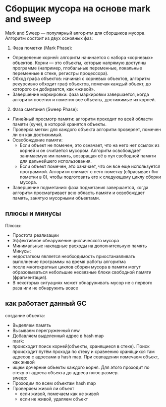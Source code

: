 # Сборщик мусора на основе mark and sweep
Mark and Sweep — популярный алгоритм для сборщиков мусора. Алгоритм состоит из двух основных фаз:
1. Фаза пометки (Mark Phase):  
  - Определение корней: алгоритм начинается с набора «корневых» объектов. Корни — это объекты, которые напрямую доступны программе (например, глобальные переменные, локальные переменные в стеке, регистры процессора).  
  - Обход графа объектов: начиная с корневых объектов, алгоритм рекурсивно обходит граф объектов, помечая каждый объект, до которого он добирается, как «живой».  
  - Завершение маркировки: фаза маркировки завершается, когда алгоритм посетил и пометил все объекты, достижимые из корней.  
2. Фаза сметания (Sweep Phase):  
  - Линейный просмотр памяти: алгоритм проходит по всей области памяти (куче), в которой хранятся объекты.  
  - Проверка метки: для каждого объекта алгоритм проверяет, помечен ли он как достижимый.  
  - Освобождение памяти:  
    - Если объект не помечен, это означает, что на него нет ссылок из корней и он считается мусором. Алгоритм освобождает занимаемую им память, возвращая её в пул свободной памяти для дальнейшего использования.  
    - Если объект помечен, это означает, что он все еще используется программой. Алгоритм снимает с него пометку (сбрасывает бит пометки в 0), чтобы подготовить его к следующему циклу сборки мусора.  
  - Завершение подметания: фаза подметания завершается, когда алгоритм просматривает всю область памяти и освобождает память, занятую мусорными объектами.  
  
## плюсы и минусы
Плюсы:  
  - Простота реализации  
  - Эффективное обнаружение циклического мусора  
  - Минимальные накладные расходы на дополнительную память  
Минусы:  
  - недостатком является необходимость приостанавливать выполнение программы на время работы алгоритма  
  - после многократных циклов сборки мусора в памяти могут образовываться небольшие несвязные блоки свободной памяти (фрагментация).   
  - В некоторых ситуациях может обнаруживать мусор не с первого раза или не обнаружить вовсе  
## как работает данный GC

создание объекта:  
  - Выделяем память
  - Вызываем перегруженный new
  - Добавляем выделенный адрес в hash map  
mark:
  - происходит поиск корней(объекты, хранящиеся в стеке). Поиск происходит путём прохода по стеку и сравнению хранящихся там адресов с адресами в hash map. При совпадении помечаем объект, как живой
  - ищем дочерние объекты каждого корня. Для этого проходит по стеку от адреса объекта до адреса плюс размер.  
sweep:
  - Проходим по всем объектам hash map
  - Проверяем живой ли объект
    - если живой, помечаем как не живой
    - если не живой, удаляем объект









  

